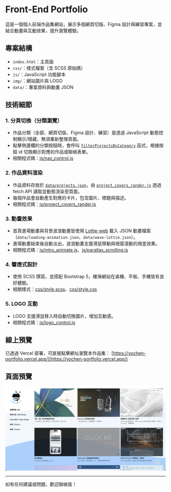 # Front-End Portfolio

這是一個個人前端作品集網站，展示多個網頁切版、Figma 設計與練習專案，並結合動畫與互動效果，提升瀏覽體驗。

## 專案結構

- `index.html`：主頁面
- `css/`：樣式檔案（含 SCSS 原始碼）
- `js/`：JavaScript 功能腳本
- `img/`：網站圖片與 LOGO
- `data/`：專案資料與動畫 JSON

## 技術細節

### 1. 分頁切換（分類瀏覽）

- 作品分類（全部、網頁切版、Figma 設計、練習）是透過 JavaScript 動態控制顯示/隱藏，無須重新整理頁面。
- 點擊側邊欄的分類按鈕時，會呼叫 [`filterProjectsByCategory`](js/nav_control.js) 函式，根據按鈕 id 切換顯示對應的作品或聯絡表單。
- 相關程式碼：[js/nav_control.js](js/nav_control.js)

### 2. 作品資料渲染

- 作品資料存放於 [`data/projects.json`](data/projects.json)，由 [`project_covers_rander.js`](js/project_covers_rander.js) 透過 fetch API 讀取並動態渲染至頁面。
- 每個作品會自動產生對應的卡片，包含圖片、標題與描述。
- 相關程式碼：[js/project_covers_rander.js](js/project_covers_rander.js)

### 3. 動畫效果

- 首頁進場動畫與背景波浪動畫皆使用 [Lottie-web](https://airbnb.io/lottie/#/web) 載入 JSON 動畫檔案（`data/loading-animation.json`、`data/wave-lottie.json`）。
- 進場動畫結束後自動淡出，波浪動畫支援滑鼠移動與視窗滾動的視差效果。
- 相關程式碼：[js/intro_animate.js](js/intro_animate.js)、[js/parallax_scrolling.js](js/parallax_scrolling.js)

### 4. 響應式設計

- 使用 SCSS 撰寫，並搭配 Bootstrap 5，確保網站在桌機、平板、手機皆有良好體驗。
- 相關樣式：[css/style.scss](css/style.scss)、[css/style.css](css/style.css)

### 5. LOGO 互動

- LOGO 支援滑鼠移入時自動切換圖片，增加互動感。
- 相關程式碼：[js/logo_control.js](js/logo_control.js)

## 線上預覽

已透過 Vercel 部署，可直接點擊網址瀏覽本作品集：
[https://yochen-portfolio.vercel.app/](https://yochen-portfolio.vercel.app/)

## 頁面預覽

![網站預覽](img/previe-image.png)

---

如有任何建議或問題，歡迎聯絡我！